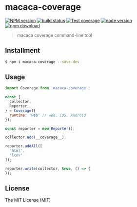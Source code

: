 # macaca-coverage

[![NPM version][npm-image]][npm-url]
[![build status][travis-image]][travis-url]
[![Test coverage][coveralls-image]][coveralls-url]
[![node version][node-image]][node-url]
[![npm download][download-image]][download-url]

[npm-image]: https://img.shields.io/npm/v/macaca-coverage.svg?style=flat-square
[npm-url]: https://npmjs.org/package/macaca-coverage
[travis-image]: https://img.shields.io/travis/macacajs/macaca-coverage.svg?style=flat-square
[travis-url]: https://travis-ci.org/macacajs/macaca-coverage
[coveralls-image]: https://img.shields.io/coveralls/macacajs/macaca-coverage.svg?style=flat-square
[coveralls-url]: https://coveralls.io/r/macacajs/macaca-coverage?branch=master
[node-image]: https://img.shields.io/badge/node.js-%3E=_8-green.svg?style=flat-square
[node-url]: http://nodejs.org/download/
[download-image]: https://img.shields.io/npm/dm/macaca-coverage.svg?style=flat-square
[download-url]: https://npmjs.org/package/macaca-coverage

> macaca coverage command-line tool

## Installment

```bash
$ npm i macaca-coverage --save-dev
```

## Usage

```javascript
import Coverage from 'macaca-coverage';

const {
  collector,
  Reporter,
} = Coverage({
  runtime: 'web' // web, iOS, Android
});

const reporter = new Reporter();

collector.add(__coverage__);

reporter.addAll([
  'html',
  'lcov'
]);

reporter.write(collector, true, () => {
});
```

## License

The MIT License (MIT)

